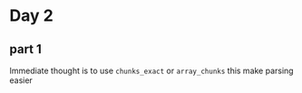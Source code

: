 # Day 2
## part 1
Immediate thought is to use `chunks_exact` or `array_chunks`
this make parsing easier
